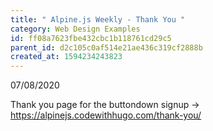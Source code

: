 ```yaml
---
title: " Alpine.js Weekly - Thank You "
category: Web Design Examples
id: ff08a7623fbe432cbc1b118761cd29c5
parent_id: d2c105c0af514e21ae436c319cf2888b
created_at: 1594234243823
---
```


07/08/2020

Thank you page for the buttondown signup -> https://alpinejs.codewithhugo.com/thank-you/
    